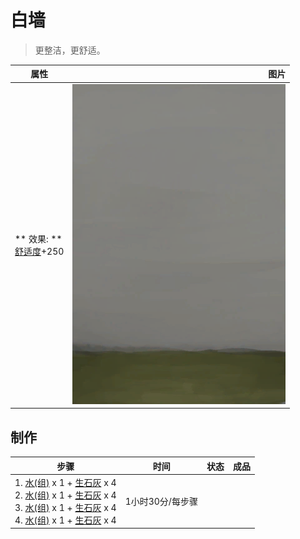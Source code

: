 # 白墙  
> 更整洁，更舒适。  
  
  属性  |   图片   
 ----  |  ----:   
 ** 效果: **<br>[舒适度](Comfort.md)+250  |  ![](Sprite/WhiteWashedWalls.png)   
  
## 制作  
步骤  |  时间  |  状态  |  成品  
----  |  ----  |  ----  |  ----  
1. [水(组)](GpTag_WaterAny.md) x 1 + [生石灰](Quicklime.md) x 4<br>2. [水(组)](GpTag_WaterAny.md) x 1 + [生石灰](Quicklime.md) x 4<br>3. [水(组)](GpTag_WaterAny.md) x 1 + [生石灰](Quicklime.md) x 4<br>4. [水(组)](GpTag_WaterAny.md) x 1 + [生石灰](Quicklime.md) x 4  |  1小时30分/每步骤  |    |    
